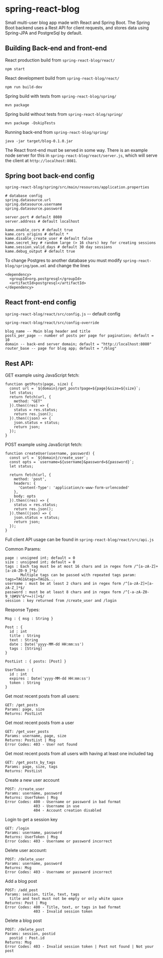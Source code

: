 # spring-react-blog
Small multi-user blog app made with React and Spring Boot. The Spring Boot backend uses a Rest API for client requests, and stores data using Spring-JPA and PostgreSql by default.

## Building Back-end and front-end

React production build from `spring-react-blog/react/`

```
npm start 
```

React development build from `spring-react-blog/react/`

```
npm run build-dev
```

Spring build with tests from `spring-react-blog/spring/`

```
mvn package
```

Spring build without tests from `spring-react-blog/spring/`

```
mvn package -DskipTests
```

Running back-end from `spring-react-blog/spring/`

```
java -jar target/blog-0.1.0.jar
```

The React front-end must be served in some way. There is an example node server for
this in `spring-react-blog/react/server.js`, which will serve the client at 
`http://localhost:8081`.

## Spring boot back-end config
`spring-react-blog/spring/src/main/resources/application.properties`

```
# database config
spring.datasource.url
spring.datasource.username
spring.datasource.password

server.port # default 8080
server.address # default localhost

kame.enable_cors # default true
kame.cors_origins # default *
kame.disable_create_user # default false
kame.secret_key # random large (> 16 chars) key for creating sessions
kame.session_valid_days # default 30 day sessions
kame.debug_output # default true
```

To change Postgres to another database you must modify `spring-react-blog/spring/pom.xml` and change the lines

```
<dependency>
  <groupId>org.postgresql</groupId>
  <artifactId>postgresql</artifactId>
</dependency>
```

## React front-end config
`spring-react-blog/react/src/config.js` -- default config

`spring-react-blog/react/src/config-override`
```
blog_name -- Main blog header and title
posts_per_page -- number of posts per page for pagination; default = 10
domain -- back-end server domain; default = "http://localhost:8080"
router_base -- page for blog app; default = "/blog"
```

## Rest API:

GET example using JavaScript fetch:
```
function getPosts(page, size) {
  const url = `${domain}/get_posts?page=${page}&size=${size}`;
  let status;
  return fetch(url, {
    method: "GET"
  }).then((res) => {
    status = res.status;
    return res.json();
  }).then((json) => {
    json.status = status; 
    return json;
  });
}
```

POST example using JavaScript fetch:
```
function createUser(username, password) {
  const url = `${domain}/create_user`;
  const opts = `username=${username}&password=${password}`; 
  let status;

  return fetch(url, {
    method: 'post',
    headers: {
      'Content-Type': 'application/x-www-form-urlencoded'
    },
    body: opts
  }).then((res) => {
    status = res.status;
    return res.json();
  }).then((json) => {
    json.status = status; 
    return json;
  });
}
```

Full client API usage can be found in `spring-react-blog/react/src/api.js`


Common Params:
```
page : unsigned int; default = 0
size : unsigned int; default = 0
tags : Each tag must be at most 16 chars and in regex form /^[a-zA-Z]+[a-zA-Z0-9_]*$/
       Multiple tags can be passed with repeated tags param: tags=TAG1&tags=TAG2&...
username : must be at least 2 chars and in regex form /^[a-zA-Z]+[a-zA-Z_]*$/
password : must be at least 8 chars and in regex form /^[-a-zA-Z0-9_!@#$%^&*+=)(]+$/
session : key returned from /create_user and /login
```

Response Types:
```
Msg : { msg : String }

Post : {
  id : int
  title : String
  text : String
  date : Date('yyyy-MM-dd HH:mm:ss')
  tags : [String]
}

PostList : { posts: [Post] }

UserToken : {
  id : int
  expires : Date('yyyy-MM-dd HH:mm:ss')
  token : String
}
```

Get most recent posts from all users:
```
GET: /get_posts
Params: page, size
Returns: PostList
```

Get most recent posts from a user
```
GET: /get_user_posts
Params: username, page, size
Returns: PostList | Msg
Error Codes: 403 - User not found
```

Get most recent posts from all users with having at least one included tag
```
GET: /get_posts_by_tags
Params: page, size, tags
Returns: PostList
```

Create a new user account
```
POST: /create_user
Params: username, password
Returns: UserToken | Msg
Error Codes: 400 - Username or password in bad format
             403 - Username in use
             404 - Account creation disabled
```

Login to get a session key
```
GET: /login
Params: username, password
Returns: UserToken | Msg
Error Codes: 403 - Username or password incorrect
```

Delete user account:
```
POST: /delete_user
Params: username, password
Returns: Msg
Error Codes: 403 - Username or password incorrect
```

Add a blog post
```
POST: /add_post
Params: session, title, text, tags
  title and text must not be empty or only white space
Returns: Post | Msg
Error Codes: 400 - Title, text, or tags in bad format
             403 - Invalid session token
```

Delete a blog post
```
POST: /delete_post
Params: session, postid
  postid : Post.id
Returns: Msg
Error Codes: 403 - Invalid session token | Post not found | Not your post
```
